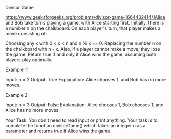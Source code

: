 Divisor Game

https://www.geeksforgeeks.org/problems/divisor-game-1664432414/1Alice and Bob take turns playing a game, with Alice starting first.
Initially, there is a number n on the chalkboard. On each player's turn, that player makes a move consisting of:

Choosing any x with 0 < x < n  and n % x == 0.
Replacing the number n on the chalkboard with n - x.
Also, if a player cannot make a move, they lose the game.
Return true if and only if Alice wins the game, assuming both players play optimally.

 

Example 1:

Input:
n = 2
Output: True
Explanation: Alice chooses 1, and Bob has no more moves.
 

Example 2:

Input:
n = 3
Output: False
Explanation: Alice chooses 1, Bob chooses 1, and Alice has no more moves.
 

Your Task:
You don't need to read input or print anything. Your task is to complete the function divisorGame() which takes an integer n as a parameter and returns true if Alice wins the game.

